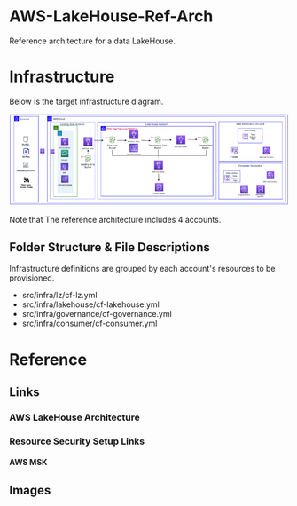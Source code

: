 # AWS-LakeHouse-Ref-Arch
Reference architecture for a data LakeHouse.


# Infrastructure
Below is the target infrastructure diagram.

![arch-img]

Note that The reference architecture includes 4 accounts.

## Folder Structure & File Descriptions
Infrastructure definitions are grouped by each account's resources to be provisioned.
- src/infra/lz/cf-lz.yml
- src/infra/lakehouse/cf-lakehouse.yml
- src/infra/governance/cf-governance.yml
- src/infra/consumer/cf-consumer.yml


# Reference

## Links

### AWS LakeHouse Architecture
[Redshift/Lakehouse Architecture]: https://aws.amazon.com/redshift/lake-house-architecture/ 
[Changing default Lakeformation Security Settings]: https://docs.aws.amazon.com/lake-formation/latest/dg/change-settings.html 

### Resource Security Setup Links
#### AWS MSK
[MSK CF TLS CONGIF]: https://docs.aws.amazon.com/AWSCloudFormation/latest/UserGuide/aws-properties-msk-cluster-tls.html

## Images

[arch-img]: ./resources/images/lakehouse-ref-arch-1.png "Reference Architecture Diagram"